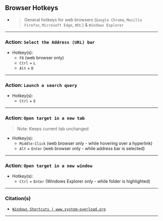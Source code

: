 ## Browser Hotkeys
- > General hotkeys for web browsers (`Google Chrome`, `Mozilla Firefox`, `Microsoft Edge`, etc.) & `Windows Explorer`

<!-- ------------------------------------------------------------ -->

***
### Action: `Select the Address (URL) bar`
- Hotkey(s):
  - `F6`  (web browser only)
  - `Ctrl` + `L`
  - `Alt` + `D`

***
### Action: `Launch a search query`
- Hotkey(s):
  - `Ctrl` + `E`

***
### Action: `Open target in a new tab`
> Note: Keeps current tab unchanged
- Hotkey(s):
  - `Middle-Click` (web browser only - while hovering over a hyperlink)
  - `Alt` + `Enter` (web browser only - while address bar is selected)

***
### Action: `Open target in a new window`
- Hotkey(s):
  - `Ctrl` + `Enter` (Windows Explorer only - while folder is highlighted)

<!-- ------------------------------------------------------------ -->

***
### Citation(s)

- [`Windows Shortcuts | www.system-overload.org`](https://www.system-overload.org/windows-shortcuts.html)

<!-- ------------------------------------------------------------ -->

***
